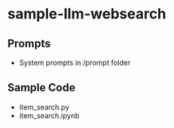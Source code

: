 # sample-llm-websearch

## Prompts
- System prompts in /prompt folder

## Sample Code
- item_search.py
- item_search.ipynb
